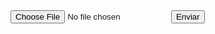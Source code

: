 <!DOCTYPE html>
<html lang="en">
<head>
  <meta charset="UTF-8">
  <meta name="viewport" content="width=device-width, initial-scale=1.0">
  <title>Câmera Web</title>
</head>
<body>

<input type="file" accept="image/*,video/*" capture="camera" id="fileInput">
<button onclick="enviarArquivo()">Enviar</button>

<script>
  function enviarArquivo() {
    var fileInput = document.getElementById('fileInput');
    var arquivo = fileInput.files[0];

    if (arquivo) {
      // Aqui você pode implementar a lógica para enviar o arquivo para a dashboard.
      // Por exemplo, você pode usar AJAX para enviar o arquivo para o servidor.
      console.log('Arquivo selecionado:', arquivo);
    } else {
      console.log('Nenhum arquivo selecionado.');
    }
  }
</script>

</body>
</html>
